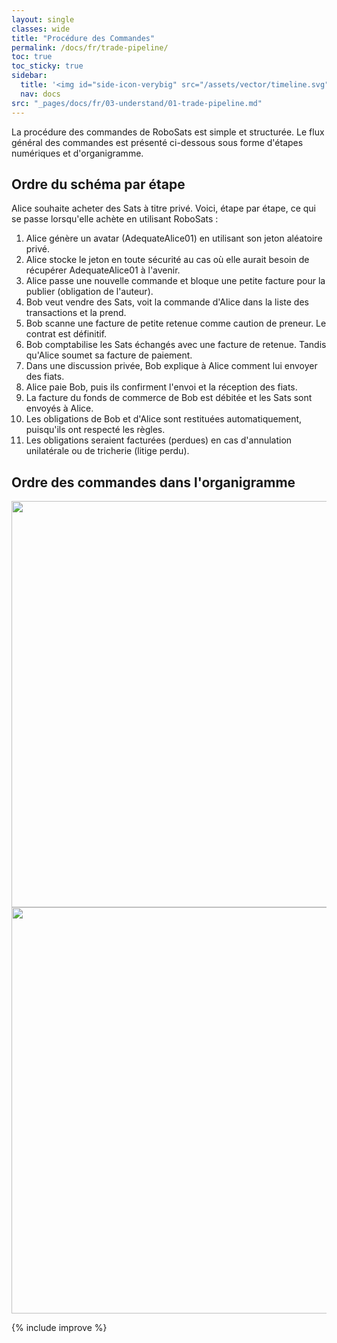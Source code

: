 ```yaml
---
layout: single
classes: wide
title: "Procédure des Commandes"
permalink: /docs/fr/trade-pipeline/
toc: true
toc_sticky: true
sidebar:
  title: '<img id="side-icon-verybig" src="/assets/vector/timeline.svg"/>Procédure des Commandes'
  nav: docs
src: "_pages/docs/fr/03-understand/01-trade-pipeline.md"
---
```


La procédure des commandes de RoboSats est simple et structurée. Le flux général des commandes est présenté ci-dessous sous forme d'étapes numériques et d'organigramme.

## Ordre du schéma par étape

Alice souhaite acheter des Sats à titre privé. Voici, étape par étape, ce qui se passe lorsqu'elle achète en utilisant RoboSats :

1. Alice génère un avatar (AdequateAlice01) en utilisant son jeton aléatoire privé.
2. Alice stocke le jeton en toute sécurité au cas où elle aurait besoin de récupérer AdequateAlice01 à l'avenir.
3. Alice passe une nouvelle commande et bloque une petite facture pour la publier (obligation de l'auteur).
4. Bob veut vendre des Sats, voit la commande d'Alice dans la liste des transactions et la prend.
5. Bob scanne une facture de petite retenue comme caution de preneur. Le contrat est définitif.
6. Bob comptabilise les Sats échangés avec une facture de retenue. Tandis qu'Alice soumet sa facture de paiement.
7. Dans une discussion privée, Bob explique à Alice comment lui envoyer des fiats.
8. Alice paie Bob, puis ils confirment l'envoi et la réception des fiats.
9. La facture du fonds de commerce de Bob est débitée et les Sats sont envoyés à Alice.
10. Les obligations de Bob et d'Alice sont restituées automatiquement, puisqu'ils ont respecté les règles.
11. Les obligations seraient facturées (perdues) en cas d'annulation unilatérale ou de tricherie (litige perdu).

## Ordre des commandes dans l'organigramme
<div align="center">
    <img src="/assets/images/trade-pipeline/buyer-en.jpg" width="650"/>
</div>

<div align="center">
    <img src="/assets/images/trade-pipeline/seller-en.jpg" width="650"/>
</div>

{% include improve %}
